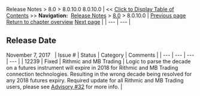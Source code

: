 ﻿
Release Notes > 8.0 > 8.0.10.0
8.0.10.0
| << [Click to Display Table of Contents](8_0_10_0.md) >> **Navigation:**     [Release Notes](release_notes.md) > [8.0](8_0.md) > 8.0.10.0 | [Previous page](8_0_11_1.md) [Return to chapter overview](8_0.md) [Next page](8_0_9_0.md) |
| --- | --- |
## Release Date
November 7, 2017
 
| Issue # | Status | Category | Comments |
| --- | --- | --- | --- |
| 12239 | Fixed | Rithmic and MB Trading | Logic to parse the decade on a futures instrument will expire in 2018 for Rithmic and MB Trading connection technologies. Resulting in the wrong decade being resolved for any 2018 futures expiry. Required update for all Rithmic and MB Trading users, please see [Advisory #32](https://ninjatrader.com/Advisories/RITHMIC-11-6-2017) for more info. |

